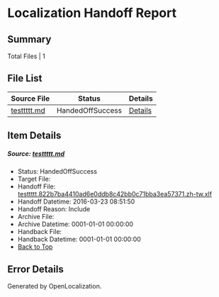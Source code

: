 # <a name='report-top'></a> Localization Handoff Report

## Summary
 Total Files | 1

## File List
 Source File | Status | Details 
 ----------- | ------ | ------- 
 [testtttt.md](https://github.com/OpenLocalizationTest/azuretest/blob/dbe97407f87152f701e61b027c55b8e1432b378b/testtttt.md) | HandedOffSuccess | [Details](#d0d8c1b500d7bf74f252fbd495f18b1e5790c79418237)

## Item Details
##### <a name='d0d8c1b500d7bf74f252fbd495f18b1e5790c79418237'></a> Source: [testtttt.md](https://github.com/OpenLocalizationTest/azuretest/blob/dbe97407f87152f701e61b027c55b8e1432b378b/testtttt.md)
* Status: HandedOffSuccess
* Target File: 
* Handoff File: [testtttt.822b7ba4410ad6e0ddb8c42bb0c71bba3ea57371.zh-tw.xlf](https://github.com/OpenLocalizationTest/azuretest.handoff/blob/abe67bfbdb728c16cbffa1c63d640aa3fede61d0/ol-handoff/OpenLocalizationTestOrg/azure-content-zhtw-test/master/ht/testtttt.822b7ba4410ad6e0ddb8c42bb0c71bba3ea57371.zh-tw.xlf)
* Handoff Datetime: 2016-03-23 08:51:50
* Handoff Reason: Include
* Archive File: 
* Archive Datetime: 0001-01-01 00:00:00
* Handback File: 
* Handback Datetime: 0001-01-01 00:00:00
* [Back to Top](#report-top)


## Error Details

Generated by OpenLocalization.
